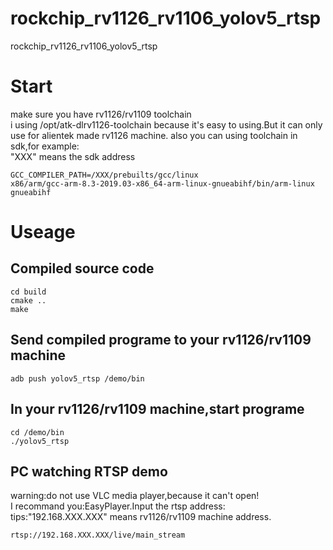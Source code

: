 # rockchip_rv1126_rv1106_yolov5_rtsp
rockchip_rv1126_rv1106_yolov5_rtsp

# Start
make sure you have rv1126/rv1109 toolchain<br>
i using /opt/atk-dlrv1126-toolchain because it's easy to using.But it can only use for alientek made rv1126 machine.
also you can using toolchain in sdk,for example:<br>
"XXX" means the sdk address<br>
```
GCC_COMPILER_PATH=/XXX/prebuilts/gcc/linux
x86/arm/gcc-arm-8.3-2019.03-x86_64-arm-linux-gnueabihf/bin/arm-linux
gnueabihf
```

# Useage
## Compiled source code
```
cd build
cmake ..
make
```

## Send compiled programe to your rv1126/rv1109 machine
```
adb push yolov5_rtsp /demo/bin
```

## In your rv1126/rv1109 machine,start programe
```
cd /demo/bin
./yolov5_rtsp
```

## PC watching RTSP demo
warning:do not use VLC media player,because it can't open!<br>
I recommand you:EasyPlayer.Input the rtsp address:<br>
tips:"192.168.XXX.XXX" means rv1126/rv1109 machine address.<br>
```
rtsp://192.168.XXX.XXX/live/main_stream
```
